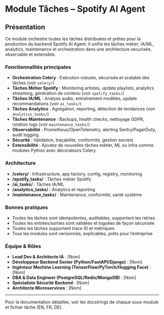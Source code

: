 # Module Tâches – Spotify AI Agent

## Présentation
Ce module orchestre toutes les tâches distribuées et prêtes pour la production du backend Spotify AI Agent. Il unifie les tâches métier, IA/ML, analytics, maintenance et orchestration dans une architecture sécurisée, observable et extensible.

### Fonctionnalités principales
- **Orchestration Celery** : Exécution robuste, sécurisée et scalable des tâches (voir `celery/`)
- **Tâches Métier Spotify** : Monitoring artistes, update playlists, analytics streaming, génération de contenu (voir `spotify_tasks/`)
- **Tâches IA/ML** : Analyse audio, entraînement modèles, update recommandations (voir `ai_tasks/`)
- **Tâches Analytics** : Agrégation, reporting, détection de tendances (voir `analytics_tasks/`)
- **Tâches Maintenance** : Backups, health checks, nettoyage GDPR, rotation logs (voir `maintenance_tasks/`)
- **Observabilité** : Prometheus/OpenTelemetry, alerting Sentry/PagerDuty, audit logging
- **Sécurité** : Validation, traçabilité, conformité, gestion secrets
- **Extensibilité** : Ajoutez de nouvelles tâches métier, ML ou infra comme modules Python avec décorateurs Celery

### Architecture
- **/celery/** : Infrastructure, app factory, config, registry, monitoring
- **/spotify_tasks/** : Tâches métier Spotify
- **/ai_tasks/** : Tâches IA/ML
- **/analytics_tasks/** : Analytics et reporting
- **/maintenance_tasks/** : Maintenance, conformité, santé système

### Bonnes pratiques
- Toutes les tâches sont idempotentes, auditables, supportent les retries
- Toutes les entrées/sorties sont validées et loguées de façon sécurisée
- Toutes les tâches supportent trace ID et métriques
- Tous les modules sont versionnés, explicables, prêts pour l’entreprise

### Équipe & Rôles
- **Lead Dev & Architecte IA** : [Nom]
- **Développeur Backend Senior (Python/FastAPI/Django)** : [Nom]
- **Ingénieur Machine Learning (TensorFlow/PyTorch/Hugging Face)** : [Nom]
- **DBA & Data Engineer (PostgreSQL/Redis/MongoDB)** : [Nom]
- **Spécialiste Sécurité Backend** : [Nom]
- **Architecte Microservices** : [Nom]

---
Pour la documentation détaillée, voir les docstrings de chaque sous-module et fichier tâche (EN, FR, DE).

